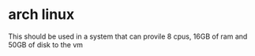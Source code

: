 # arch linux

This should be used in a system that can provile 8 cpus, 16GB of ram and 50GB of disk to the vm
